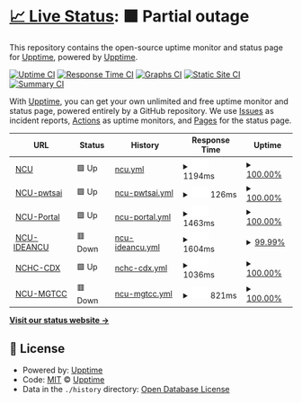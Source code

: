 # [📈 Live Status](https://demo.upptime.js.org): <!--live status--> **🟧 Partial outage**

This repository contains the open-source uptime monitor and status page for [Upptime](https://upptime.js.org), powered by [Upptime](https://github.com/upptime/upptime).

[![Uptime CI](https://github.com/upptime/upptime/workflows/Uptime%20CI/badge.svg)](https://github.com/upptime/upptime/actions?query=workflow%3A%22Uptime+CI%22)
[![Response Time CI](https://github.com/upptime/upptime/workflows/Response%20Time%20CI/badge.svg)](https://github.com/upptime/upptime/actions?query=workflow%3A%22Response+Time+CI%22)
[![Graphs CI](https://github.com/upptime/upptime/workflows/Graphs%20CI/badge.svg)](https://github.com/upptime/upptime/actions?query=workflow%3A%22Graphs+CI%22)
[![Static Site CI](https://github.com/upptime/upptime/workflows/Static%20Site%20CI/badge.svg)](https://github.com/upptime/upptime/actions?query=workflow%3A%22Static+Site+CI%22)
[![Summary CI](https://github.com/upptime/upptime/workflows/Summary%20CI/badge.svg)](https://github.com/upptime/upptime/actions?query=workflow%3A%22Summary+CI%22)

With [Upptime](https://upptime.js.org), you can get your own unlimited and free uptime monitor and status page, powered entirely by a GitHub repository. We use [Issues](https://github.com/upptime/upptime/issues) as incident reports, [Actions](https://github.com/upptime/upptime/actions) as uptime monitors, and [Pages](https://demo.upptime.js.org) for the status page.

<!--start: status pages-->
<!-- This summary is generated by Upptime (https://github.com/upptime/upptime) -->
<!-- Do not edit this manually, your changes will be overwritten -->
<!-- prettier-ignore -->
| URL | Status | History | Response Time | Uptime |
| --- | ------ | ------- | ------------- | ------ |
| <img alt="" src="https://favicons.githubusercontent.com/www.ncu.edu.tw" height="13"> [NCU](https://www.ncu.edu.tw) | 🟩 Up | [ncu.yml](https://github.com/songchiu/uptime/commits/HEAD/history/ncu.yml) | <details><summary><img alt="Response time graph" src="./graphs/ncu/response-time-week.png" height="20"> 1194ms</summary><br><a href="https://demo.upptime.js.org/history/ncu"><img alt="Response time 1194" src="https://img.shields.io/endpoint?url=https%3A%2F%2Fraw.githubusercontent.com%2Fsongchiu%2Fuptime%2FHEAD%2Fapi%2Fncu%2Fresponse-time.json"></a><br><a href="https://demo.upptime.js.org/history/ncu"><img alt="24-hour response time 1194" src="https://img.shields.io/endpoint?url=https%3A%2F%2Fraw.githubusercontent.com%2Fsongchiu%2Fuptime%2FHEAD%2Fapi%2Fncu%2Fresponse-time-day.json"></a><br><a href="https://demo.upptime.js.org/history/ncu"><img alt="7-day response time 1194" src="https://img.shields.io/endpoint?url=https%3A%2F%2Fraw.githubusercontent.com%2Fsongchiu%2Fuptime%2FHEAD%2Fapi%2Fncu%2Fresponse-time-week.json"></a><br><a href="https://demo.upptime.js.org/history/ncu"><img alt="30-day response time 1194" src="https://img.shields.io/endpoint?url=https%3A%2F%2Fraw.githubusercontent.com%2Fsongchiu%2Fuptime%2FHEAD%2Fapi%2Fncu%2Fresponse-time-month.json"></a><br><a href="https://demo.upptime.js.org/history/ncu"><img alt="1-year response time 1194" src="https://img.shields.io/endpoint?url=https%3A%2F%2Fraw.githubusercontent.com%2Fsongchiu%2Fuptime%2FHEAD%2Fapi%2Fncu%2Fresponse-time-year.json"></a></details> | <details><summary><a href="https://demo.upptime.js.org/history/ncu">100.00%</a></summary><a href="https://demo.upptime.js.org/history/ncu"><img alt="All-time uptime 100.00%" src="https://img.shields.io/endpoint?url=https%3A%2F%2Fraw.githubusercontent.com%2Fsongchiu%2Fuptime%2FHEAD%2Fapi%2Fncu%2Fuptime.json"></a><br><a href="https://demo.upptime.js.org/history/ncu"><img alt="24-hour uptime 100.00%" src="https://img.shields.io/endpoint?url=https%3A%2F%2Fraw.githubusercontent.com%2Fsongchiu%2Fuptime%2FHEAD%2Fapi%2Fncu%2Fuptime-day.json"></a><br><a href="https://demo.upptime.js.org/history/ncu"><img alt="7-day uptime 100.00%" src="https://img.shields.io/endpoint?url=https%3A%2F%2Fraw.githubusercontent.com%2Fsongchiu%2Fuptime%2FHEAD%2Fapi%2Fncu%2Fuptime-week.json"></a><br><a href="https://demo.upptime.js.org/history/ncu"><img alt="30-day uptime 100.00%" src="https://img.shields.io/endpoint?url=https%3A%2F%2Fraw.githubusercontent.com%2Fsongchiu%2Fuptime%2FHEAD%2Fapi%2Fncu%2Fuptime-month.json"></a><br><a href="https://demo.upptime.js.org/history/ncu"><img alt="1-year uptime 100.00%" src="https://img.shields.io/endpoint?url=https%3A%2F%2Fraw.githubusercontent.com%2Fsongchiu%2Fuptime%2FHEAD%2Fapi%2Fncu%2Fuptime-year.json"></a></details>
| <img alt="" src="https://favicons.githubusercontent.com/pwtsai.github.io" height="13"> [NCU-pwtsai](https://pwtsai.github.io/) | 🟩 Up | [ncu-pwtsai.yml](https://github.com/songchiu/uptime/commits/HEAD/history/ncu-pwtsai.yml) | <details><summary><img alt="Response time graph" src="./graphs/ncu-pwtsai/response-time-week.png" height="20"> 126ms</summary><br><a href="https://demo.upptime.js.org/history/ncu-pwtsai"><img alt="Response time 126" src="https://img.shields.io/endpoint?url=https%3A%2F%2Fraw.githubusercontent.com%2Fsongchiu%2Fuptime%2FHEAD%2Fapi%2Fncu-pwtsai%2Fresponse-time.json"></a><br><a href="https://demo.upptime.js.org/history/ncu-pwtsai"><img alt="24-hour response time 126" src="https://img.shields.io/endpoint?url=https%3A%2F%2Fraw.githubusercontent.com%2Fsongchiu%2Fuptime%2FHEAD%2Fapi%2Fncu-pwtsai%2Fresponse-time-day.json"></a><br><a href="https://demo.upptime.js.org/history/ncu-pwtsai"><img alt="7-day response time 126" src="https://img.shields.io/endpoint?url=https%3A%2F%2Fraw.githubusercontent.com%2Fsongchiu%2Fuptime%2FHEAD%2Fapi%2Fncu-pwtsai%2Fresponse-time-week.json"></a><br><a href="https://demo.upptime.js.org/history/ncu-pwtsai"><img alt="30-day response time 126" src="https://img.shields.io/endpoint?url=https%3A%2F%2Fraw.githubusercontent.com%2Fsongchiu%2Fuptime%2FHEAD%2Fapi%2Fncu-pwtsai%2Fresponse-time-month.json"></a><br><a href="https://demo.upptime.js.org/history/ncu-pwtsai"><img alt="1-year response time 126" src="https://img.shields.io/endpoint?url=https%3A%2F%2Fraw.githubusercontent.com%2Fsongchiu%2Fuptime%2FHEAD%2Fapi%2Fncu-pwtsai%2Fresponse-time-year.json"></a></details> | <details><summary><a href="https://demo.upptime.js.org/history/ncu-pwtsai">100.00%</a></summary><a href="https://demo.upptime.js.org/history/ncu-pwtsai"><img alt="All-time uptime 100.00%" src="https://img.shields.io/endpoint?url=https%3A%2F%2Fraw.githubusercontent.com%2Fsongchiu%2Fuptime%2FHEAD%2Fapi%2Fncu-pwtsai%2Fuptime.json"></a><br><a href="https://demo.upptime.js.org/history/ncu-pwtsai"><img alt="24-hour uptime 100.00%" src="https://img.shields.io/endpoint?url=https%3A%2F%2Fraw.githubusercontent.com%2Fsongchiu%2Fuptime%2FHEAD%2Fapi%2Fncu-pwtsai%2Fuptime-day.json"></a><br><a href="https://demo.upptime.js.org/history/ncu-pwtsai"><img alt="7-day uptime 100.00%" src="https://img.shields.io/endpoint?url=https%3A%2F%2Fraw.githubusercontent.com%2Fsongchiu%2Fuptime%2FHEAD%2Fapi%2Fncu-pwtsai%2Fuptime-week.json"></a><br><a href="https://demo.upptime.js.org/history/ncu-pwtsai"><img alt="30-day uptime 100.00%" src="https://img.shields.io/endpoint?url=https%3A%2F%2Fraw.githubusercontent.com%2Fsongchiu%2Fuptime%2FHEAD%2Fapi%2Fncu-pwtsai%2Fuptime-month.json"></a><br><a href="https://demo.upptime.js.org/history/ncu-pwtsai"><img alt="1-year uptime 100.00%" src="https://img.shields.io/endpoint?url=https%3A%2F%2Fraw.githubusercontent.com%2Fsongchiu%2Fuptime%2FHEAD%2Fapi%2Fncu-pwtsai%2Fuptime-year.json"></a></details>
| <img alt="" src="https://favicons.githubusercontent.com/portal.ncu.edu.tw" height="13"> [NCU-Portal](https://portal.ncu.edu.tw/) | 🟩 Up | [ncu-portal.yml](https://github.com/songchiu/uptime/commits/HEAD/history/ncu-portal.yml) | <details><summary><img alt="Response time graph" src="./graphs/ncu-portal/response-time-week.png" height="20"> 1463ms</summary><br><a href="https://demo.upptime.js.org/history/ncu-portal"><img alt="Response time 1463" src="https://img.shields.io/endpoint?url=https%3A%2F%2Fraw.githubusercontent.com%2Fsongchiu%2Fuptime%2FHEAD%2Fapi%2Fncu-portal%2Fresponse-time.json"></a><br><a href="https://demo.upptime.js.org/history/ncu-portal"><img alt="24-hour response time 1463" src="https://img.shields.io/endpoint?url=https%3A%2F%2Fraw.githubusercontent.com%2Fsongchiu%2Fuptime%2FHEAD%2Fapi%2Fncu-portal%2Fresponse-time-day.json"></a><br><a href="https://demo.upptime.js.org/history/ncu-portal"><img alt="7-day response time 1463" src="https://img.shields.io/endpoint?url=https%3A%2F%2Fraw.githubusercontent.com%2Fsongchiu%2Fuptime%2FHEAD%2Fapi%2Fncu-portal%2Fresponse-time-week.json"></a><br><a href="https://demo.upptime.js.org/history/ncu-portal"><img alt="30-day response time 1463" src="https://img.shields.io/endpoint?url=https%3A%2F%2Fraw.githubusercontent.com%2Fsongchiu%2Fuptime%2FHEAD%2Fapi%2Fncu-portal%2Fresponse-time-month.json"></a><br><a href="https://demo.upptime.js.org/history/ncu-portal"><img alt="1-year response time 1463" src="https://img.shields.io/endpoint?url=https%3A%2F%2Fraw.githubusercontent.com%2Fsongchiu%2Fuptime%2FHEAD%2Fapi%2Fncu-portal%2Fresponse-time-year.json"></a></details> | <details><summary><a href="https://demo.upptime.js.org/history/ncu-portal">100.00%</a></summary><a href="https://demo.upptime.js.org/history/ncu-portal"><img alt="All-time uptime 100.00%" src="https://img.shields.io/endpoint?url=https%3A%2F%2Fraw.githubusercontent.com%2Fsongchiu%2Fuptime%2FHEAD%2Fapi%2Fncu-portal%2Fuptime.json"></a><br><a href="https://demo.upptime.js.org/history/ncu-portal"><img alt="24-hour uptime 100.00%" src="https://img.shields.io/endpoint?url=https%3A%2F%2Fraw.githubusercontent.com%2Fsongchiu%2Fuptime%2FHEAD%2Fapi%2Fncu-portal%2Fuptime-day.json"></a><br><a href="https://demo.upptime.js.org/history/ncu-portal"><img alt="7-day uptime 100.00%" src="https://img.shields.io/endpoint?url=https%3A%2F%2Fraw.githubusercontent.com%2Fsongchiu%2Fuptime%2FHEAD%2Fapi%2Fncu-portal%2Fuptime-week.json"></a><br><a href="https://demo.upptime.js.org/history/ncu-portal"><img alt="30-day uptime 100.00%" src="https://img.shields.io/endpoint?url=https%3A%2F%2Fraw.githubusercontent.com%2Fsongchiu%2Fuptime%2FHEAD%2Fapi%2Fncu-portal%2Fuptime-month.json"></a><br><a href="https://demo.upptime.js.org/history/ncu-portal"><img alt="1-year uptime 100.00%" src="https://img.shields.io/endpoint?url=https%3A%2F%2Fraw.githubusercontent.com%2Fsongchiu%2Fuptime%2FHEAD%2Fapi%2Fncu-portal%2Fuptime-year.json"></a></details>
| <img alt="" src="https://favicons.githubusercontent.com/idea.ncu.edu.tw" height="13"> [NCU-IDEANCU](https://idea.ncu.edu.tw/) | 🟥 Down | [ncu-ideancu.yml](https://github.com/songchiu/uptime/commits/HEAD/history/ncu-ideancu.yml) | <details><summary><img alt="Response time graph" src="./graphs/ncu-ideancu/response-time-week.png" height="20"> 1604ms</summary><br><a href="https://demo.upptime.js.org/history/ncu-ideancu"><img alt="Response time 1604" src="https://img.shields.io/endpoint?url=https%3A%2F%2Fraw.githubusercontent.com%2Fsongchiu%2Fuptime%2FHEAD%2Fapi%2Fncu-ideancu%2Fresponse-time.json"></a><br><a href="https://demo.upptime.js.org/history/ncu-ideancu"><img alt="24-hour response time 1604" src="https://img.shields.io/endpoint?url=https%3A%2F%2Fraw.githubusercontent.com%2Fsongchiu%2Fuptime%2FHEAD%2Fapi%2Fncu-ideancu%2Fresponse-time-day.json"></a><br><a href="https://demo.upptime.js.org/history/ncu-ideancu"><img alt="7-day response time 1604" src="https://img.shields.io/endpoint?url=https%3A%2F%2Fraw.githubusercontent.com%2Fsongchiu%2Fuptime%2FHEAD%2Fapi%2Fncu-ideancu%2Fresponse-time-week.json"></a><br><a href="https://demo.upptime.js.org/history/ncu-ideancu"><img alt="30-day response time 1604" src="https://img.shields.io/endpoint?url=https%3A%2F%2Fraw.githubusercontent.com%2Fsongchiu%2Fuptime%2FHEAD%2Fapi%2Fncu-ideancu%2Fresponse-time-month.json"></a><br><a href="https://demo.upptime.js.org/history/ncu-ideancu"><img alt="1-year response time 1604" src="https://img.shields.io/endpoint?url=https%3A%2F%2Fraw.githubusercontent.com%2Fsongchiu%2Fuptime%2FHEAD%2Fapi%2Fncu-ideancu%2Fresponse-time-year.json"></a></details> | <details><summary><a href="https://demo.upptime.js.org/history/ncu-ideancu">99.99%</a></summary><a href="https://demo.upptime.js.org/history/ncu-ideancu"><img alt="All-time uptime 99.99%" src="https://img.shields.io/endpoint?url=https%3A%2F%2Fraw.githubusercontent.com%2Fsongchiu%2Fuptime%2FHEAD%2Fapi%2Fncu-ideancu%2Fuptime.json"></a><br><a href="https://demo.upptime.js.org/history/ncu-ideancu"><img alt="24-hour uptime 99.99%" src="https://img.shields.io/endpoint?url=https%3A%2F%2Fraw.githubusercontent.com%2Fsongchiu%2Fuptime%2FHEAD%2Fapi%2Fncu-ideancu%2Fuptime-day.json"></a><br><a href="https://demo.upptime.js.org/history/ncu-ideancu"><img alt="7-day uptime 99.99%" src="https://img.shields.io/endpoint?url=https%3A%2F%2Fraw.githubusercontent.com%2Fsongchiu%2Fuptime%2FHEAD%2Fapi%2Fncu-ideancu%2Fuptime-week.json"></a><br><a href="https://demo.upptime.js.org/history/ncu-ideancu"><img alt="30-day uptime 99.99%" src="https://img.shields.io/endpoint?url=https%3A%2F%2Fraw.githubusercontent.com%2Fsongchiu%2Fuptime%2FHEAD%2Fapi%2Fncu-ideancu%2Fuptime-month.json"></a><br><a href="https://demo.upptime.js.org/history/ncu-ideancu"><img alt="1-year uptime 99.99%" src="https://img.shields.io/endpoint?url=https%3A%2F%2Fraw.githubusercontent.com%2Fsongchiu%2Fuptime%2FHEAD%2Fapi%2Fncu-ideancu%2Fuptime-year.json"></a></details>
| <img alt="" src="https://favicons.githubusercontent.com/cdx.nchc.org.tw" height="13"> [NCHC-CDX](https://cdx.nchc.org.tw) | 🟩 Up | [nchc-cdx.yml](https://github.com/songchiu/uptime/commits/HEAD/history/nchc-cdx.yml) | <details><summary><img alt="Response time graph" src="./graphs/nchc-cdx/response-time-week.png" height="20"> 1036ms</summary><br><a href="https://demo.upptime.js.org/history/nchc-cdx"><img alt="Response time 1036" src="https://img.shields.io/endpoint?url=https%3A%2F%2Fraw.githubusercontent.com%2Fsongchiu%2Fuptime%2FHEAD%2Fapi%2Fnchc-cdx%2Fresponse-time.json"></a><br><a href="https://demo.upptime.js.org/history/nchc-cdx"><img alt="24-hour response time 1036" src="https://img.shields.io/endpoint?url=https%3A%2F%2Fraw.githubusercontent.com%2Fsongchiu%2Fuptime%2FHEAD%2Fapi%2Fnchc-cdx%2Fresponse-time-day.json"></a><br><a href="https://demo.upptime.js.org/history/nchc-cdx"><img alt="7-day response time 1036" src="https://img.shields.io/endpoint?url=https%3A%2F%2Fraw.githubusercontent.com%2Fsongchiu%2Fuptime%2FHEAD%2Fapi%2Fnchc-cdx%2Fresponse-time-week.json"></a><br><a href="https://demo.upptime.js.org/history/nchc-cdx"><img alt="30-day response time 1036" src="https://img.shields.io/endpoint?url=https%3A%2F%2Fraw.githubusercontent.com%2Fsongchiu%2Fuptime%2FHEAD%2Fapi%2Fnchc-cdx%2Fresponse-time-month.json"></a><br><a href="https://demo.upptime.js.org/history/nchc-cdx"><img alt="1-year response time 1036" src="https://img.shields.io/endpoint?url=https%3A%2F%2Fraw.githubusercontent.com%2Fsongchiu%2Fuptime%2FHEAD%2Fapi%2Fnchc-cdx%2Fresponse-time-year.json"></a></details> | <details><summary><a href="https://demo.upptime.js.org/history/nchc-cdx">100.00%</a></summary><a href="https://demo.upptime.js.org/history/nchc-cdx"><img alt="All-time uptime 100.00%" src="https://img.shields.io/endpoint?url=https%3A%2F%2Fraw.githubusercontent.com%2Fsongchiu%2Fuptime%2FHEAD%2Fapi%2Fnchc-cdx%2Fuptime.json"></a><br><a href="https://demo.upptime.js.org/history/nchc-cdx"><img alt="24-hour uptime 100.00%" src="https://img.shields.io/endpoint?url=https%3A%2F%2Fraw.githubusercontent.com%2Fsongchiu%2Fuptime%2FHEAD%2Fapi%2Fnchc-cdx%2Fuptime-day.json"></a><br><a href="https://demo.upptime.js.org/history/nchc-cdx"><img alt="7-day uptime 100.00%" src="https://img.shields.io/endpoint?url=https%3A%2F%2Fraw.githubusercontent.com%2Fsongchiu%2Fuptime%2FHEAD%2Fapi%2Fnchc-cdx%2Fuptime-week.json"></a><br><a href="https://demo.upptime.js.org/history/nchc-cdx"><img alt="30-day uptime 100.00%" src="https://img.shields.io/endpoint?url=https%3A%2F%2Fraw.githubusercontent.com%2Fsongchiu%2Fuptime%2FHEAD%2Fapi%2Fnchc-cdx%2Fuptime-month.json"></a><br><a href="https://demo.upptime.js.org/history/nchc-cdx"><img alt="1-year uptime 100.00%" src="https://img.shields.io/endpoint?url=https%3A%2F%2Fraw.githubusercontent.com%2Fsongchiu%2Fuptime%2FHEAD%2Fapi%2Fnchc-cdx%2Fuptime-year.json"></a></details>
| <img alt="" src="https://favicons.githubusercontent.com/songchiu.mgt.ncu.edu.tw" height="13"> [NCU-MGTCC](https://songchiu.mgt.ncu.edu.tw) | 🟥 Down | [ncu-mgtcc.yml](https://github.com/songchiu/uptime/commits/HEAD/history/ncu-mgtcc.yml) | <details><summary><img alt="Response time graph" src="./graphs/ncu-mgtcc/response-time-week.png" height="20"> 821ms</summary><br><a href="https://demo.upptime.js.org/history/ncu-mgtcc"><img alt="Response time 821" src="https://img.shields.io/endpoint?url=https%3A%2F%2Fraw.githubusercontent.com%2Fsongchiu%2Fuptime%2FHEAD%2Fapi%2Fncu-mgtcc%2Fresponse-time.json"></a><br><a href="https://demo.upptime.js.org/history/ncu-mgtcc"><img alt="24-hour response time 821" src="https://img.shields.io/endpoint?url=https%3A%2F%2Fraw.githubusercontent.com%2Fsongchiu%2Fuptime%2FHEAD%2Fapi%2Fncu-mgtcc%2Fresponse-time-day.json"></a><br><a href="https://demo.upptime.js.org/history/ncu-mgtcc"><img alt="7-day response time 821" src="https://img.shields.io/endpoint?url=https%3A%2F%2Fraw.githubusercontent.com%2Fsongchiu%2Fuptime%2FHEAD%2Fapi%2Fncu-mgtcc%2Fresponse-time-week.json"></a><br><a href="https://demo.upptime.js.org/history/ncu-mgtcc"><img alt="30-day response time 821" src="https://img.shields.io/endpoint?url=https%3A%2F%2Fraw.githubusercontent.com%2Fsongchiu%2Fuptime%2FHEAD%2Fapi%2Fncu-mgtcc%2Fresponse-time-month.json"></a><br><a href="https://demo.upptime.js.org/history/ncu-mgtcc"><img alt="1-year response time 821" src="https://img.shields.io/endpoint?url=https%3A%2F%2Fraw.githubusercontent.com%2Fsongchiu%2Fuptime%2FHEAD%2Fapi%2Fncu-mgtcc%2Fresponse-time-year.json"></a></details> | <details><summary><a href="https://demo.upptime.js.org/history/ncu-mgtcc">100.00%</a></summary><a href="https://demo.upptime.js.org/history/ncu-mgtcc"><img alt="All-time uptime 100.00%" src="https://img.shields.io/endpoint?url=https%3A%2F%2Fraw.githubusercontent.com%2Fsongchiu%2Fuptime%2FHEAD%2Fapi%2Fncu-mgtcc%2Fuptime.json"></a><br><a href="https://demo.upptime.js.org/history/ncu-mgtcc"><img alt="24-hour uptime 100.00%" src="https://img.shields.io/endpoint?url=https%3A%2F%2Fraw.githubusercontent.com%2Fsongchiu%2Fuptime%2FHEAD%2Fapi%2Fncu-mgtcc%2Fuptime-day.json"></a><br><a href="https://demo.upptime.js.org/history/ncu-mgtcc"><img alt="7-day uptime 100.00%" src="https://img.shields.io/endpoint?url=https%3A%2F%2Fraw.githubusercontent.com%2Fsongchiu%2Fuptime%2FHEAD%2Fapi%2Fncu-mgtcc%2Fuptime-week.json"></a><br><a href="https://demo.upptime.js.org/history/ncu-mgtcc"><img alt="30-day uptime 100.00%" src="https://img.shields.io/endpoint?url=https%3A%2F%2Fraw.githubusercontent.com%2Fsongchiu%2Fuptime%2FHEAD%2Fapi%2Fncu-mgtcc%2Fuptime-month.json"></a><br><a href="https://demo.upptime.js.org/history/ncu-mgtcc"><img alt="1-year uptime 100.00%" src="https://img.shields.io/endpoint?url=https%3A%2F%2Fraw.githubusercontent.com%2Fsongchiu%2Fuptime%2FHEAD%2Fapi%2Fncu-mgtcc%2Fuptime-year.json"></a></details>

<!--end: status pages-->

[**Visit our status website →**](https://demo.upptime.js.org)

## 📄 License

- Powered by: [Upptime](https://github.com/upptime/upptime)
- Code: [MIT](./LICENSE) © [Upptime](https://upptime.js.org)
- Data in the `./history` directory: [Open Database License](https://opendatacommons.org/licenses/odbl/1-0/)
